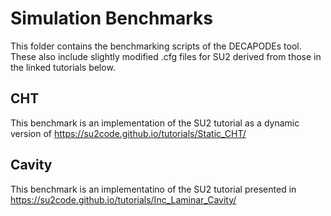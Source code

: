 # Simulation Benchmarks

This folder contains the benchmarking scripts of the DECAPODEs tool. These also
include slightly modified .cfg files for SU2 derived from those in the linked
tutorials below.

## CHT
This benchmark is an implementation of the SU2 tutorial as a dynamic version of
https://su2code.github.io/tutorials/Static_CHT/

## Cavity
This benchmark is an implementatino of the SU2 tutorial presented in
https://su2code.github.io/tutorials/Inc_Laminar_Cavity/
